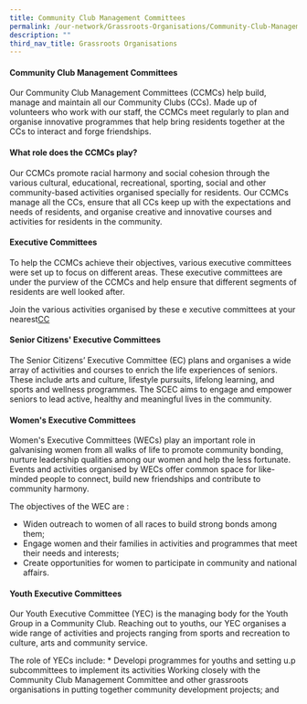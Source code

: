 ```yaml
---
title: Community Club Management Committees
permalink: /our-network/Grassroots-Organisations/Community-Club-Management-Committees
description: ""
third_nav_title: Grassroots Organisations
---
```

#### Community Club Management Committees

Our Community Club Management Committees (CCMCs) help build, manage and maintain all our Community Clubs (CCs). Made up of volunteers who work with our staff, the CCMCs meet regularly to plan and organise innovative programmes that help bring residents together at the CCs to interact and forge friendships.

#### What role does the CCMCs play?

Our CCMCs promote racial harmony and social cohesion through the various cultural, educational, recreational, sporting, social and other community-based activities organised specially for residents. Our CCMCs manage all the CCs, ensure that all CCs keep up with the expectations and needs of residents, and organise creative and innovative courses and activities for residents in the community.

#### Executive Committees
To help the CCMCs achieve their objectives, various executive committees were set up to focus on different areas. These executive committees are under the purview of the CCMCs and help ensure that different segments of residents are well looked after.

Join the various activities organised by these e xecutive committees at your nearest[CC](https://pa-corp-staging.netlify.app/our-network/community-clubs/locate-cc)

#### Senior Citizens' Executive Committees
The Senior Citizens’ Executive Committee (EC) plans and organises a wide array of activities and courses to enrich the life experiences of seniors. These include arts and culture, lifestyle pursuits, lifelong learning, and sports and wellness programmes. The SCEC aims to engage and empower seniors to lead active, healthy and meaningful lives in the community.

#### Women's Executive Committees
Women's Executive Committees (WECs) play an important role in galvanising women from all walks of life to promote community bonding, nurture leadership qualities among our women and help the less fortunate. Events and activities organised by WECs offer common space for like-minded people to connect, build new friendships and contribute to community harmony.

The objectives of the WEC are :

* Widen outreach to women of all races to build strong bonds among them;
* Engage women and their families in activities and programmes that meet their needs and interests;
* Create opportunities for women to participate in community and national affairs.

#### Youth Executive Committees
Our Youth Executive Committee (YEC) is the managing body for the Youth Group in a Community Club. Reaching out to youths, our YEC organises a wide range of activities and projects ranging from sports and recreation to culture, arts and community service.

The role of YECs include:
* 
Developi programmes for youths and setting u.p subcommittees to implement its 
activities
Working closely with the Community Club Management Committee and other grassroots organisations in putting together community development projects; and













